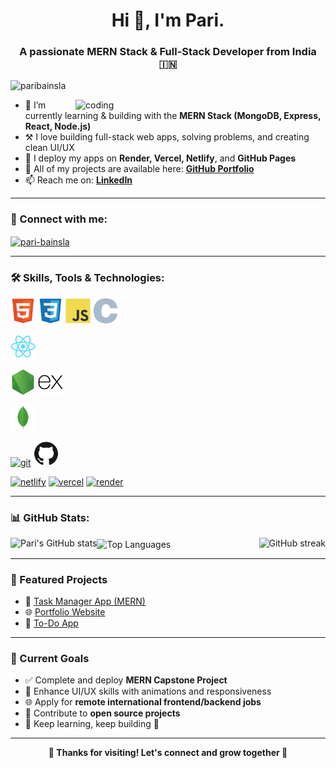 <h1 align="center">Hi 👋, I'm Pari.</h1>
<h3 align="center">A passionate MERN Stack & Full-Stack Developer from India 🇮🇳</h3>

<p align="left">
  <img src="https://komarev.com/ghpvc/?username=paribainsla&label=Profile%20views&color=0e75b6&style=flat" alt="paribainsla" />
</p>

<img align="right" alt="coding" width="400" src="https://cdn.dribbble.com/users/4055494/screenshots/15215756/media/d2b66c4ca0192aa26d103448b3d1518b.gif" />

- 🌱 I’m currently learning & building with the **MERN Stack (MongoDB, Express, React, Node.js)**  
- ⚒️ I love building full-stack web apps, solving problems, and creating clean UI/UX  
- 🚀 I deploy my apps on **Render, Vercel, Netlify**, and **GitHub Pages**  
- 📁 All of my projects are available here: [**GitHub Portfolio**](https://github.com/PariBainsla)  
- 📫 Reach me on: [**LinkedIn**](https://www.linkedin.com/in/paribainsla)

---

<h3 align="left">🔗 Connect with me:</h3>
<p align="left">
  <a href="https://linkedin.com/in/paribainsla" target="blank">
    <img align="center" src="https://raw.githubusercontent.com/rahuldkjain/github-profile-readme-generator/master/src/images/icons/Social/linked-in-alt.svg" alt="pari-bainsla" height="30" width="40" />
  </a>
</p>

---

<h3 align="left">🛠️ Skills, Tools & Technologies:</h3>
<p align="left">
  <!-- Languages -->
  <a href="https://developer.mozilla.org/en-US/docs/Web/HTML" target="_blank"><img src="https://raw.githubusercontent.com/devicons/devicon/master/icons/html5/html5-original.svg" alt="html5" width="40" height="40"/></a>
  <a href="https://developer.mozilla.org/en-US/docs/Web/CSS" target="_blank"><img src="https://raw.githubusercontent.com/devicons/devicon/master/icons/css3/css3-original.svg" alt="css3" width="40" height="40"/></a>
  <a href="https://developer.mozilla.org/en-US/docs/Web/JavaScript" target="_blank"><img src="https://raw.githubusercontent.com/devicons/devicon/master/icons/javascript/javascript-original.svg" alt="javascript" width="40" height="40"/></a>
  <a href="https://www.cprogramming.com/" target="_blank"><img src="https://raw.githubusercontent.com/devicons/devicon/master/icons/c/c-original.svg" alt="c" width="40" height="40"/></a>

  <!-- Frontend -->
  <a href="https://reactjs.org/" target="_blank"><img src="https://raw.githubusercontent.com/devicons/devicon/master/icons/react/react-original.svg" alt="react" width="40" height="40"/></a>

  <!-- Backend -->
  <a href="https://nodejs.org/" target="_blank"><img src="https://raw.githubusercontent.com/devicons/devicon/master/icons/nodejs/nodejs-original.svg" alt="nodejs" width="40" height="40"/></a>
  <a href="https://expressjs.com/" target="_blank"><img src="https://raw.githubusercontent.com/devicons/devicon/master/icons/express/express-original.svg" alt="express" width="40" height="40"/></a>

  <!-- Database -->
  <a href="https://www.mongodb.com/" target="_blank"><img src="https://raw.githubusercontent.com/devicons/devicon/master/icons/mongodb/mongodb-original.svg" alt="mongodb" width="40" height="40"/></a>

  <!-- Version Control -->
  <a href="https://git-scm.com/" target="_blank"><img src="https://www.vectorlogo.zone/logos/git-scm/git-scm-icon.svg" alt="git" width="40" height="40"/></a>
  <a href="https://github.com/" target="_blank"><img src="https://raw.githubusercontent.com/devicons/devicon/master/icons/github/github-original.svg" alt="github" width="40" height="40"/></a>

  <!-- Deployment -->
  <a href="https://www.netlify.com/" target="_blank"><img src="https://www.vectorlogo.zone/logos/netlify/netlify-icon.svg" alt="netlify" width="40" height="40"/></a>
  <a href="https://vercel.com/" target="_blank"><img src="https://www.vectorlogo.zone/logos/vercel/vercel-icon.svg" alt="vercel" width="40" height="40"/></a>
  <a href="https://render.com/" target="_blank"><img src="https://seeklogo.com/images/R/render-logo-4B3C5D44E9-seeklogo.com.png" alt="render" width="40" height="40"/></a>
</p>

---

<h3 align="left">📊 GitHub Stats:</h3>
<p>
  <img align="left" src="https://github-readme-stats.vercel.app/api?username=PariBainsla&show_icons=true&locale=en" alt="Pari's GitHub stats" />
</p>
<p>
  <img align="right" src="https://github-readme-streak-stats.herokuapp.com/?user=PariBainsla" alt="GitHub streak" />
</p>
<p>
  <img align="center" src="https://github-readme-stats.vercel.app/api/top-langs?username=PariBainsla&show_icons=true&locale=en&layout=compact" alt="Top Languages" />
</p>

---

<h3 align="left">🚀 Featured Projects</h3>

- 🔗 [Task Manager App (MERN)](https://github.com/PariBainsla/task-manager)
- 🌐 [Portfolio Website](https://github.com/PariBainsla/portfolio)
- 📝 [To-Do App](https://github.com/PariBainsla/todo-app)

---

<h3 align="left">🎯 Current Goals</h3>

- ✅ Complete and deploy **MERN Capstone Project**  
- 🎨 Enhance UI/UX skills with animations and responsiveness  
- 🌐 Apply for **remote international frontend/backend jobs**  
- 🤝 Contribute to **open source projects**  
- 🧠 Keep learning, keep building 💪

---

<p align="center"><b>💖 Thanks for visiting! Let's connect and grow together 🌱</b></p>
